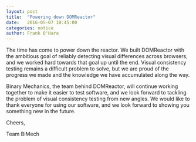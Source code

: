 ```yaml
---
layout: post
title:  "Powering down DOMReactor"
date:   2016-05-07 10:45:00
categories: notice
author: Frank O'Hara
---
```


The time has come to power down the reactor. We built DOMReactor with the ambitious goal of reliably detecting visual differences across browsers, and we worked hard towards that goal up until the end. Visual consistency testing remains a difficult problem to solve, but we are proud of the progress we made and the knowledge we have accumulated along the way.

Binary Mechanics, the team behind DOMReactor, will continue working together to make it easier to test software, and we look forward to tackling the problem of visual consistency testing from new angles. We would like to thank everyone for using our software, and we look forward to showing you something new in the future.

Cheers,

Team BiMech